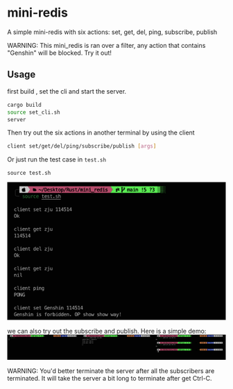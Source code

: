 # mini-redis

A simple mini-redis with six actions: set, get, del, ping, subscribe, publish

WARNING: This mini_redis is ran over a filter, any action that contains "Genshin" will be blocked. Try it out!

## Usage

first build , set the cli and start the server.

```bash
cargo build
source set_cli.sh
server
```

Then try out the six actions in another terminal by using the client

```bash
client set/get/del/ping/subscribe/publish [args]
```

Or just run the test case in `test.sh`
```
source test.sh
```
![](images/README/2023-09-12-21-10-58.png#pic)

we can also try out the subscribe and publish. Here is a simple demo:
![](images/README/2023-09-12-21-14-18.png#pic)

WARNING: You'd better terminate the server after all the subscribers are terminated. It will take the server a bit long to terminate after get Ctrl-C.

